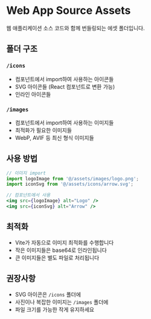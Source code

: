 # Web App Source Assets

웹 애플리케이션 소스 코드와 함께 번들링되는 에셋 폴더입니다.

## 폴더 구조

### `/icons`
- 컴포넌트에서 import하여 사용하는 아이콘들
- SVG 아이콘들 (React 컴포넌트로 변환 가능)
- 인라인 아이콘들

### `/images`
- 컴포넌트에서 import하여 사용하는 이미지들
- 최적화가 필요한 이미지들
- WebP, AVIF 등 최신 형식 이미지들

## 사용 방법

```jsx
// 이미지 import
import logoImage from '@/assets/images/logo.png';
import iconSvg from '@/assets/icons/arrow.svg';

// 컴포넌트에서 사용
<img src={logoImage} alt="Logo" />
<img src={iconSvg} alt="Arrow" />
```

## 최적화

- Vite가 자동으로 이미지 최적화를 수행합니다
- 작은 이미지들은 base64로 인라인됩니다
- 큰 이미지들은 별도 파일로 처리됩니다

## 권장사항

- SVG 아이콘은 `/icons` 폴더에
- 사진이나 복잡한 이미지는 `/images` 폴더에
- 파일 크기를 가능한 작게 유지하세요